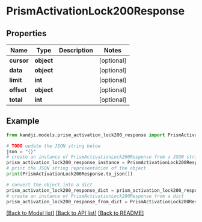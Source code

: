 # PrismActivationLock200Response


## Properties

Name | Type | Description | Notes
------------ | ------------- | ------------- | -------------
**cursor** | **object** |  | [optional] 
**data** | **object** |  | [optional] 
**limit** | **int** |  | [optional] 
**offset** | **object** |  | [optional] 
**total** | **int** |  | [optional] 

## Example

```python
from kandji.models.prism_activation_lock200_response import PrismActivationLock200Response

# TODO update the JSON string below
json = "{}"
# create an instance of PrismActivationLock200Response from a JSON string
prism_activation_lock200_response_instance = PrismActivationLock200Response.from_json(json)
# print the JSON string representation of the object
print(PrismActivationLock200Response.to_json())

# convert the object into a dict
prism_activation_lock200_response_dict = prism_activation_lock200_response_instance.to_dict()
# create an instance of PrismActivationLock200Response from a dict
prism_activation_lock200_response_from_dict = PrismActivationLock200Response.from_dict(prism_activation_lock200_response_dict)
```
[[Back to Model list]](../README.md#documentation-for-models) [[Back to API list]](../README.md#documentation-for-api-endpoints) [[Back to README]](../README.md)


